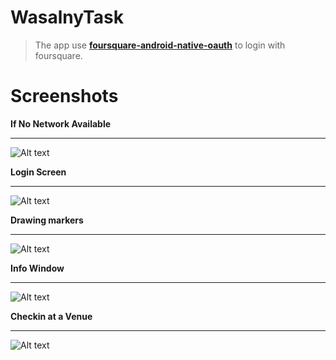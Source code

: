 WasalnyTask
===========

> The app use [**foursquare-android-native-oauth**](https://github.com/foursquare/foursquare-android-oauth) to login with foursquare.

Screenshots
===========

**If No Network Available** <br><hr>
![Alt text](http://i253.photobucket.com/albums/hh61/w9ahmed/device-2014-12-01-103713_zps710d4e19.png)

**Login Screen** <br><hr>
![Alt text](http://i253.photobucket.com/albums/hh61/w9ahmed/device-2014-12-01-103847_zps7eb28474.png)

**Drawing markers** <br><hr>
![Alt text](http://i253.photobucket.com/albums/hh61/w9ahmed/device-2014-12-01-103939_zps8d0afa6a.png)

**Info Window** <br><hr>
![Alt text](http://i253.photobucket.com/albums/hh61/w9ahmed/device-2014-12-01-103954_zpsaed0bdcc.png)

**Checkin at a Venue** <br><hr>
![Alt text](http://i253.photobucket.com/albums/hh61/w9ahmed/device-2014-12-01-104034_zps2a7b3baa.png)
